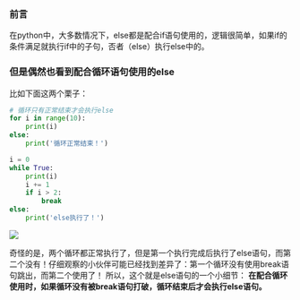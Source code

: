 
<BlogInfo id="763" title="else用法的一个小细节" author="白日梦想猿" pv=0 read_times=0 pre_cost_time="23" category="《流畅的python》" tag_list="['小细节', '              else']" create_time="2022.04.23 16:19:00.972018" update_time="2022.04.23 16:21:07" />

###  前言
在python中，大多数情况下，else都是配合if语句使用的，逻辑很简单，如果if的条件满足就执行if中的子句，否者（else）执行else中的。

### 但是偶然也看到配合循环语句使用的else

比如下面这两个栗子：

```python
# 循环只有正常结束才会执行else
for i in range(10):
    print(i)
else:
    print('循环正常结束！')

i = 0
while True:
    print(i)
    i += 1
    if i > 2:
        break
else:
    print('else执行了！')
```

![](http://www.lll.plus/media/image/2022/04/23/image-20220423161836-2.png)

奇怪的是，两个循环都正常执行了，但是第一个执行完成后执行了else语句，而第二个没有！仔细观察的小伙伴可能已经找到差异了：第一个循环没有使用break语句跳出，而第二个使用了！
所以，这个就是else语句的一个小细节： **在配合循环使用时，如果循环没有被break语句打破，循环结束后才会执行else语句。**






